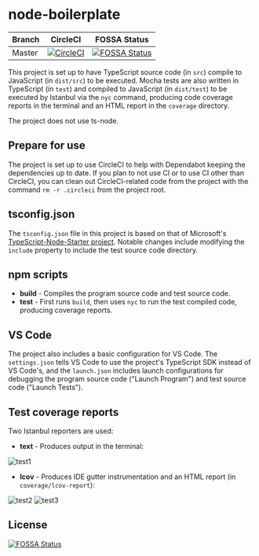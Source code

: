# node-boilerplate

| Branch | CircleCI | FOSSA Status |
|--------|----------|--------------|
| Master | [![CircleCI](https://circleci.com/gh/welkie/node-boilerplate/tree/master.svg?style=svg)](https://circleci.com/gh/welkie/node-boilerplate/tree/master) | [![FOSSA Status](https://app.fossa.io/api/projects/git%2Bgithub.com%2Fwelkie%2Fnode-boilerplate.svg?type=shield)](https://app.fossa.io/projects/git%2Bgithub.com%2Fwelkie%2Fnode-boilerplate?ref=badge_shield) |



This project is set up to have TypeScript source code (in `src`) compile to JavaScript (in `dist/src`) to be executed. Mocha tests are also written in TypeScript (in `test`) and compiled to JavaScript (in `dist/test`) to be executed by Istanbul via the `nyc` command, producing code coverage reports in the terminal and an HTML report in the `coverage` directory.

The project does not use ts-node.

## Prepare for use

The project is set up to use CircleCI to help with Dependabot keeping the dependencies up to date. If you plan to not use CI or to use CI other than CircleCI, you can clean out CircleCI-related code from the project with the command `rm -r .circleci` from the project root.

## tsconfig.json

The `tsconfig.json` file in this project is based on that of Microsoft's [TypeScript-Node-Starter project](https://github.com/Microsoft/TypeScript-Node-Starter). Notable changes include modifying the `include` property to include the test source code directory.

## npm scripts

- **build** - Compiles the program source code and test source code.
- **test** - First runs `build`, then uses `nyc` to run the test compiled code, producing coverage reports.

## VS Code

The project also includes a basic configuration for VS Code. The `settings.json` tells VS Code to use the project's TypeScript SDK instead of VS Code's, and the `launch.json` includes launch configurations for debugging the program source code ("Launch Program") and test source code ("Launch Tests").

## Test coverage reports

Two Istanbul reporters are used:

- **text** - Produces output in the terminal:

![test1](https://i.imgur.com/OFZrUae.png)

- **lcov** - Produces IDE gutter instrumentation and an HTML report (in `coverage/lcov-report`):

![test2](https://i.imgur.com/0DIGZ2k.png)
![test3](https://i.imgur.com/WrS1If0.png)


## License
[![FOSSA Status](https://app.fossa.io/api/projects/git%2Bgithub.com%2Fwelkie%2Fnode-boilerplate.svg?type=large)](https://app.fossa.io/projects/git%2Bgithub.com%2Fwelkie%2Fnode-boilerplate?ref=badge_large)
